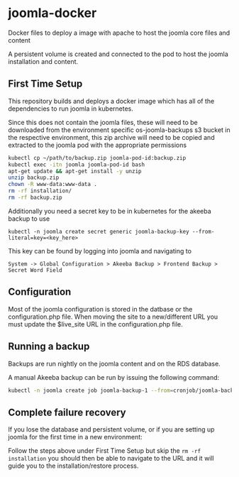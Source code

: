# joomla-docker

Docker files to deploy a image with apache to host the joomla core files and content

A persistent volume is created and connected to the pod to host the joomla installation and content. 

## First Time Setup

This repository builds and deploys a docker image which has all of the dependencies to run joomla in kubernetes.

Since this does not contain the joomla files, these will need to be downloaded from the environment specific os-joomla-backups s3 bucket in the respective environment,
this zip archive will need to be copied and extracted to the joomla pod with the appropriate permissions

```bash
kubectl cp ~/path/to/backup.zip joomla-pod-id:backup.zip
kubectl exec -itn joomla joomla-pod-id bash
apt-get update && apt-get install -y unzip
unzip backup.zip
chown -R www-data:www-data .
rm -rf installation/
rm -rf backup.zip
```
Additionally you need a secret key to be in kubernetes for the akeeba backup to use

`kubectl -n joomla create secret generic joomla-backup-key --from-literal=key=<key_here>`

This key can be found by logging into joomla and navigating to 

`System -> Global Configuration > Akeeba Backup > Frontend Backup > Secret Word Field`

## Configuration
Most of the joomla configuration is stored in the datbase or the configuration.php file.  When moving the site to a new/different URL you must update the $live_site URL in the configuration.php file.

## Running a backup
Backups are run nightly on the joomla content and on the RDS database.

A manual Akeeba backup can be run by issuing the following command:
```bash
kubectl -n joomla create job joomla-backup-1 --from=cronjob/joomla-backup
```

## Complete failure recovery 
If you lose the database and persistent volume, or if you are setting up joomla for the first time in a new environment:

Follow the steps above under First Time Setup but skip the `rm -rf installation` you should then be able to navigate to the URL and it will guide you to the installation/restore process.
